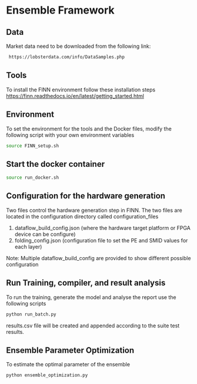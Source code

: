 # Ensemble Framework



## Data 
Market data need to be downloaded from the following link:
```bash
 https://lobsterdata.com/info/DataSamples.php
 ```
## Tools
To install the FINN environment follow these installation steps
https://finn.readthedocs.io/en/latest/getting_started.html


## Environment
To set the environment for the tools and the Docker files, modify the following script with your own environment variables
 ```bash
 source FINN_setup.sh
 ```
## Start the docker container 
 ```bash
 source run_docker.sh
 ```
## Configuration for the hardware generation 
Two files control the hardware generation step in FINN. The two files are located in the configuration directory called configuration_files
1. dataflow_build_config.json (where the hardware target platform or FPGA device can be configure)
2. folding_config.json (configuration file to set the PE and SMID values for each layer)

Note: Multiple dataflow_build_config are provided to show different possible configuration

## Run Training, compiler, and result analysis
To run the training, generate the model and analyse the report use the following scripts
 ```bash
 python run_batch.py
 ```
 results.csv file will be created and appended according to the suite test results.

## Ensemble Parameter Optimization 
To estimate the optimal parameter of the ensemble

 ```bash
 python ensemble_optimization.py
 ```
